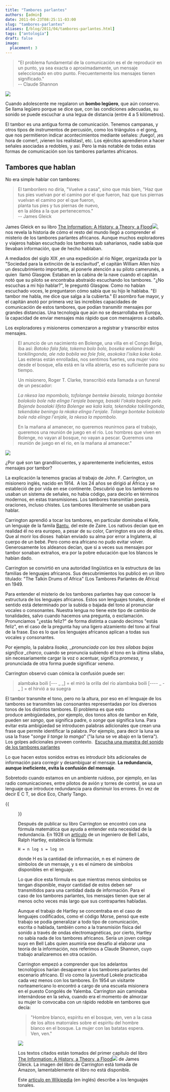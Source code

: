 ```yaml
---
title: "Tambores parlantes"
authors: [admin]
date: 2011-04-23T08:25:11-03:00
slug: "tambores-parlantes"
aliases: [/blog/2011/04/tambores-parlantes.html]
tags: ["antología"]
draft: false
image:
  placement: 3
---
```


> "El problema fundamental de la comunicación es el de reproducir en un
> punto, ya sea exacta o aproximadamente, un mensaje seleccionado en
> otro punto. Frecuentemente los mensajes tienen significado." \
> -- Claude Shannon

![](BomboLeguero.jpg)

Cuando adolescente me regalaron un **bombo legüero**, que aún conservo. Se
llama legüero porque se dice que, con las condiciones adecuadas, su
sonido se puede escuchar a una legua de distancia (entre 4 a 5
kilómetros).

El tambor es una antigua forma de comunicación. Tenemos campanas, y
otros tipos de instrumentos de percusión, como los triángulos o el gong,
que nos permitieron indicar acontecimientos mediante señales: ¡fuego!,
¡es hora de comer!, ¡vienen los realistas!, etc. Los ejércitos
aprendieron a hacer señales asociadas a redobles, y así. Pero la más
notable de todas estas formas de comunicación son los tambores parlantes
africanos.

## **Tambores que hablan**

No era simple hablar con tambores:

> El tamborilero no diría, "Vuelve a casa", sino que más bien,
> "Haz que tus pies vuelvan por el camino por el que fueron, haz que tus
> piernas vuelvan el camino por el que fueron,\
> planta tus pies y tus piernas de nuevo,\
> en la aldea a la que pertenecemos."\
> -- James Gleick

James Gleick en su libro [The Information: A History, a Theory, a
Flood](https://www.amazon.com/gp/product/0375423729/ref=as_li_qf_sp_asin_tl?ie=UTF8&tag=lanaturaledel-20&linkCode=as2&camp=217145&creative=399349&creativeASIN=0375423729)![](https://www.assoc-amazon.com/e/ir?t=lanaturaledel-20&l=as2&o=1&a=0375423729&camp=217145&creative=399349),
nos revela la historia de cómo el resto del mundo llegó a comprender el
misterio de los tambores parlantes africanos. Aunque muchos exploradores
y viajeros habían escuchado los tambores sub saharianos, nadie sabía que
llevaban información, que de hecho hablaban.

A mediados del siglo XIX ,en una expedición al rio Niger, organizada por
la "Sociedad para la extinción de la esclavitud", el capitán William
Allen hizo un descubrimiento importante, al ponerle atención a su piloto
camerunés, a quien  llamó Glasgow. Estaban en la cabina de la nave
cuando el capitán notó que su piloto se encontraba abstraido escuchando
los tambores. "¿No escuchas a mi hijo hablar?", le preguntó Glasgow.
Como no habían escuchado voces, le preguntaron cómo sabía que su hijo le
hablaba. "El tambor me habla, me dice que salga a la cubierta." El
asombro fue mayor, y el capitán anotó por primera vez
las increíbles capacidades de comunicación de estos tambores, que podían
transmitir mensajes por grandes distancias. Una tecnología que aún no se
desarrollaba en Europa, la capacidad de enviar mensajes más rápido que
con mensajeros a caballo.

Los exploradores y misioneros comenzaron a registrar y transcribir estos
mensajes.

> El anuncio de un nacimiento en Bolenge, una villa en el Congo Belga,
> iba así: *Batoko fala fala, tokema bolo bolo, boseka woliana imaki
> tonkilingonda, ale nda bobila wa fole fole, asokoka l\'isika koke
> koke.*
> Las esteras están enrolladas, nos sentimos fuertes, una mujer vino
> desde el bosque, ella está en la villa abierta, eso es suficiente para
> su tiempo.
>
> Un misionero, Roger T. Clarke, transcribió esta llamada a un funeral
> de un pescador:
>
> *La nkesa laa mpombolo, tofolange benteke biesala, tolanga bonteke
> bolokolo bole nda elinga l\'enjale baenga, basaki l\'okala bopele
> pele. Bojende bosalaki lifeta Bolenge wa kala kala, tekendake
> tokilingonda, tekendake beningo la nkaka elinga l\'enjale. Tolanga
> bonteke bolokolo bole nda elinga l\'enjale, la nkesa la mpombolo.*
>
> En la mañana al amanecer, no queremos reunirnos para el trabajo,
> queremos una reunión de juego en el río. Los hombres que viven en
> Bolenge, no vayan al bosque, no vayan a pescar. Queremos una reunión
> de juego en el rio, en la mañana al amanecer."

![](TamTam.jpg)

¿Por qué son tan grandilocuentes, y aparentemente ineficientes, estos
mensajes por tambor?

La explicación la tenemos gracias al trabajo de John. F. Carrington, un
misionero inglés, nacido en 1914.  A los 24 años se dirigió al África y
se estableció de por vida en ese continente. Descubrió que los tambores
no usaban un sistema de señales, no había código, para decirlo en
términos modernos, en estas transmisiones. Los tambores transmitían
poesía, oraciones, incluso chistes. Los tambores literalmente se usaban
para hablar.

Carrington aprendió a tocar los tambores, en particular dominaba el
Kele, un lenguaje de la famila
[Bantu](https://en.wikipedia.org/wiki/Bantu_languages), del este de
Zaire. Los nativos decían que en realidad él no era europeo, a pesar de
su color, Carrington era uno de ellos. Que al morir los dioses  habían
enviado su alma por error a Inglaterra, al cuerpo de un bebé. Pero como
era africano no pudo evitar volver. Generosamente los aldeanos decían,
que si a veces sus mensajes por tambor sonaban extraños, era por la
pobre educación que los blancos le habían dado.

Carrington se convirtió en una autoridad lingüistica en la estructura de
las familias de lenguajes africanos. Sus descubrimientos los publicó en
un libro titulado: "The Talkin Drums of Africa" (Los Tambores
Parlantes de África) en 1949.

Para entender el misterio de los tambores parlantes hay que conocer la
estructura de los lenguajes africanos. Estos son lenguajes tonales,
donde el sentido está determinado por la subida o bajada del tono al
pronunciar vocales o consonantes. Nuestra lengua no tiene este tipo de
cambio de tonalidades, salvo cuando hacemos una pregunta, o exclamación.
Pronunciamos "¿estás feliz?" de forma distinta a cuando decimos
"estás feliz", en el caso de la pregunta hay una ligero alzamiento del
tono al final de la frase. Eso es lo que los lenguajes africanos aplican
a todas sus vocales y consonantes.

Por ejemplo, la palabra *lisaka, \_pronunciada con las tres sílabas
bajas significa \_charco*, cuando se pronuncia subiendo el tono en la
última sílaba, sin necesariamente cargar la voz o acentuar, significa
*promesa*, y pronunciada de otra forma puede significar *veneno*.

Carrington observó cuan cómica la confusión puede ser:


> alambaka boili \[-*\--* \_ \_\] = el miró la orilla del río alambaka
> boili \[\-\-\-- \_ - \_ \] = el hirvió a su suegra

El tambor transmite el tono, pero no la altura, por eso en el lenguaje
de los tambores se transmiten las consonantes representadas por los
diversos tonos de los distintos tambores. El problema es que esto
produce ambigüedades, por ejemplo, dos tonos altos de tambor en Kele,
pueden ser *sango*, que significa padre, o *songe* que significa luna.
Para evitar esta ambigüedad se introducen palabras adicionales que crean
una frase que permite identificar la palabra. Por ejemplo, para decir la
luna se usa la frase "*songe li tange la manga*" ("la luna se ve
abajo en la tierra"). Los golpes adicionales proveen contexto. 
[Escucha una muestra del sonido de los tambores parlantes](https://www2.si.umich.edu/chico/instrument/sounds/tdrum.aiff)

Lo que hacen estos sonidos extras es introducir bits adicionales de
información para corregir y desambiguar el mensaje. **La redundancia,
aunque ineficiente, evita la confusión del mensaje**.

Sobretodo cuando estamos en un ambiente ruidoso, por ejemplo, en las
radio comunicaciones, entre pilotos de avión y torres de control, se usa
un lenguaje que introduce redundancia para disminuir los errores. En vez
de decir E C T, se dice Eco, Charly Tango.

{{<figure caption="Ralph Hartley" src="RalphHartley.jpg">}}

Después de publicar su libro Carrington se encontró con una fórmula
matemática que ayuda a entender esta necesidad de la redundancia. En
1928 un
[artículo](https://www.dotrose.com/etext/90_Miscellaneous/transmission_of_information_1928b.pdf)
de un ingeniero de Bell Labs, Ralph Hartley, establecía la fórmula:

    H = n log s = log sn

donde H es la cantidad de información, n es el número de símbolos de un
mensaje, y s es el número de símbolos disponibles en el lenguaje.

Lo que dice esta fórmula es que mientras menos símbolos se tengan
disponible, mayor cantidad de estos deben ser transmitidos para una
cantidad dada de información. Para el caso de los tambores parlantes,
los mensajes tienen que ser al menos ocho veces más largo que sus
contrapartes habladas.

Aunque el trabajo de Hartley se concentraba en el caso de lenguajes
codificados, como el código Morse, pensó que este trabajo se podía
generalizar a todo tipo de comunicación, escrita o hablada, también como
a la transmisión física del sonido a través de ondas electromagnéticas,
por cierto, Hartley no sabía nada de los tambores africanos. Sería
un joven colega suyo en Bell Labs quien asumiría ese desafío al elaborar
una teoría de la información, nos referimos a Claude Shannon, cuyo
trabajo analizaremos en otra ocasión.

Carrington empezó a comprender que los adelantos tecnológicos harían
desaparecer a los tambores parlantes del escenario africano. El vio como
la juventud Lokele practicaba cada vez menos con los tambores. En 1954
un visitante norteamericano lo encontró a cargo de una escuela misionera
en el puesto Congolés de Yalemba. Carrington aún caminaba internándose
en la selva, cuando era el momento de almorzar su mujer lo convocaba con
un rápido redoble en tambores que decía:

> "Hombre blanco, espíritu en el bosque, ven, ven a la casa de los
> altos matorrales sobre el espiritu del hombre blanco en el bosque. La
> mujer con las batatas espera. Ven, ven."

![](TalkingDrumsOfAfrica.jpg)

Los textos citados están tomados del primer capítulo del libro [The
Information: A History, a Theory, a
Flood](https://www.amazon.com/gp/product/0375423729/ref=as_li_qf_sp_asin_tl?ie=UTF8&tag=lanaturaledel-20&linkCode=as2&camp=217145&creative=399349&creativeASIN=0375423729)![](https://www.assoc-amazon.com/e/ir?t=lanaturaledel-20&l=as2&o=1&a=0375423729&camp=217145&creative=399349)
de James Gleick. La imagen del libro de Carrington está tomada de
Amazon, lamentablemente el libro no está disponible.

Este [artículo en
Wikipedia](https://en.wikipedia.org/wiki/Tonal_language) (en inglés)
describe a los lenguajes tonales.
